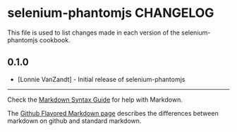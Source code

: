 selenium-phantomjs CHANGELOG
==============

This file is used to list changes made in each version of the selenium-phantomjs cookbook.

0.1.0
-----
- [Lonnie VanZandt] - Initial release of selenium-phantomjs

- - -
Check the [Markdown Syntax Guide](http://daringfireball.net/projects/markdown/syntax) for help with Markdown.

The [Github Flavored Markdown page](http://github.github.com/github-flavored-markdown/) describes the differences between markdown on github and standard markdown.
